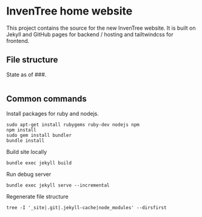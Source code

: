 # InvenTree home website
This project contains the source for the new InvenTree website.
It is built on Jekyll and GitHub pages for backend / hosting and tailtwindcss for frontend.

## File structure

State as of ###.
``` bash

```

## Common commands
Install packages for ruby and nodejs.
```
sudo apt-get install rubygems ruby-dev nodejs npm
npm install
sudo gem install bundler
bundle install
```

Build site locally
```
bundle exec jekyll build
```

Run debug server
```
bundle exec jekyll serve --incremental
```

Regenerate file structure
```
tree -I '_site|.git|.jekyll-cache|node_modules' --dirsfirst
```
